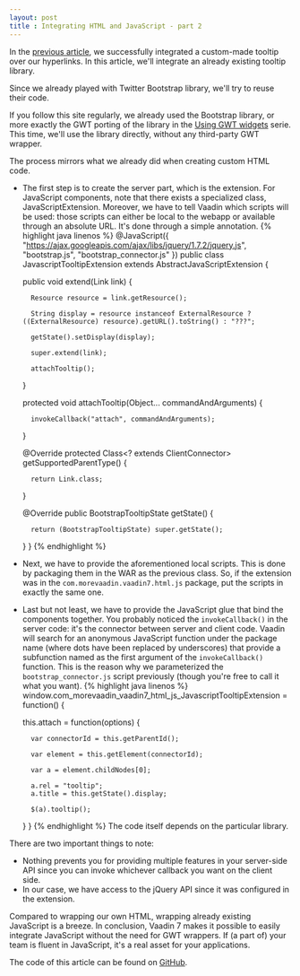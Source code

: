 ```yaml
---
layout: post
title : Integrating HTML and JavaScript - part 2
---
```


In the [previous article](/content/integrating-html-and-javascript-part-1), we successfully integrated a custom-made tooltip over our hyperlinks. In this article, we'll integrate an already existing tooltip library.

Since we already played with Twitter Bootstrap library, we'll try to reuse their code.

If you follow this site regularly, we already used the Bootstrap library, or more exactly the GWT porting of the library in the [Using GWT widgets](/content/using-gwt-widgets-vaadin-7-part-1) serie. This time, we'll use the library directly, without any third-party GWT wrapper.

The process mirrors what we already did when creating custom HTML code.

+ The first step is to create the server part, which is the extension. For JavaScript components, note that there exists a specialized class, JavaScriptExtension. Moreover, we have to tell Vaadin which scripts will be used: those scripts can either be local to the webapp or available through an absolute URL. It's done through a simple annotation. 
{% highlight java linenos %}
@JavaScript({ "https://ajax.googleapis.com/ajax/libs/jquery/1.7.2/jquery.js", "bootstrap.js", "bootstrap_connector.js" })
public class JavascriptTooltipExtension extends AbstractJavaScriptExtension {
 
    public void extend(Link link) {
 
        Resource resource = link.getResource();
 
        String display = resource instanceof ExternalResource ? ((ExternalResource) resource).getURL().toString() : "???";
 
        getState().setDisplay(display);
 
        super.extend(link);
         
        attachTooltip();
    }
 
    protected void attachTooltip(Object... commandAndArguments) {
 
        invokeCallback("attach", commandAndArguments);
    }
 
    @Override
    protected Class<? extends ClientConnector> getSupportedParentType() {
 
        return Link.class;
    }
 
    @Override
    public BootstrapTooltipState getState() {
 
        return (BootstrapTooltipState) super.getState();
    }
}
{% endhighlight %}
+ Next, we have to provide the aforementioned local scripts. This is done by packaging them in the WAR as the previous class. So, if the extension was in the `com.morevaadin.vaadin7.html.js` package, put the scripts in exactly the same one.
+ Last but not least, we have to provide the JavaScript glue that bind the components together. You probably noticed the `invokeCallback()` in the server code: it's the connector between server and client code. Vaadin will search for an anonymous JavaScript function under the package name (where dots have been replaced by underscores) that provide a subfunction named as the first argument of the `invokeCallback()` function. This is the reason why we parameterized the `bootstrap_connector.js` script previously (though you're free to call it what you want).
{% highlight java linenos %}
window.com_morevaadin_vaadin7_html_js_JavascriptTooltipExtension = function() {
 
    this.attach = function(options) {
 
        var connectorId = this.getParentId();
 
        var element = this.getElement(connectorId);
 
        var a = element.childNodes[0];
         
        a.rel = "tooltip";
        a.title = this.getState().display;
 
        $(a).tooltip();
    }
}
{% endhighlight %}
The code itself depends on the particular library.

There are two important things to note:

+ Nothing prevents you for providing multiple features in your server-side API since you can invoke whichever callback you want on the client side.
+ In our case, we have access to the jQuery API since it was configured in the extension.

Compared to wrapping our own HTML, wrapping already existing JavaScript is a breeze. In conclusion, Vaadin 7 makes it possible to easily integrate JavaScript without the need for GWT wrappers. If (a part of) your team is fluent in JavaScript, it's a real asset for your applications.

The code of this article can be found on [GitHub](https://github.com/nfrankel/More-Vaadin/tree/master/html-js-integration).
